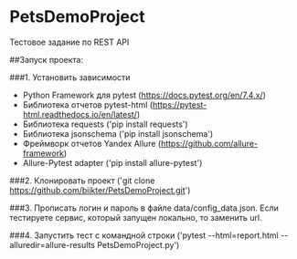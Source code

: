 # PetsDemoProject
Тестовое задание по REST API

##Запуск проекта:

###1. Установить зависимости

- Python Framework для pytest (https://docs.pytest.org/en/7.4.x/)
- Библиотека отчетов pytest-html (https://pytest-html.readthedocs.io/en/latest/) 
- Библиотека requests ('pip install requests')
- Библиотека jsonschema ('pip install jsonschema')
- Фреймворк отчетов Yandex Allure (https://github.com/allure-framework)
- Allure-Pytest adapter ('pip install allure-pytest')

###2. Клонировать проект ('git clone https://github.com/biikter/PetsDemoProject.git')

###3. Прописать логин и пароль в файле data/config_data.json. Если тестируете сервис, который запущен локально, то заменить url.

###4. Запустить тест с командной строки ('pytest --html=report.html --alluredir=allure-results PetsDemoProject.py')

